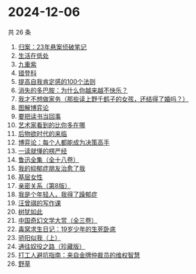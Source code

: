 # 2024-12-06

共 26 条

<!-- BEGIN WEREAD -->
<!-- 最后更新时间 2024-12-06 22:14:39 +0800 -->
1. [归案：23年悬案侦破笔记](https://weread.qq.com/web/bookDetail/bb032f20813ab9683g013c82)
1. [生活在低处](https://weread.qq.com/web/bookDetail/8f532800813ab96c5g0109f5)
1. [九重紫](https://weread.qq.com/web/bookDetail/96632d10577cfe966a6c42e)
1. [错登科](https://weread.qq.com/web/bookDetail/53332100813ab9612g015378)
1. [提高自我肯定感的100个法则](https://weread.qq.com/web/bookDetail/7b232300813ab9641g0174cf)
1. [消失的多巴胺：为什么你越来越不快乐？](https://weread.qq.com/web/bookDetail/de1326c0813ab9641g0144d7)
1. [我才不想做家务（那些读上野千鹤子的女孩，还结得了婚吗？）](https://weread.qq.com/web/bookDetail/800329f0813ab9643g0180bf)
1. [图解博弈论](https://weread.qq.com/web/bookDetail/09132dc0718f9709091a741)
1. [要把读书当回事](https://weread.qq.com/web/bookDetail/84332df0726cb9908433827)
1. [艺术家看到的比你多在哪](https://weread.qq.com/web/bookDetail/cc3321c0813ab9560g0146c1)
1. [后物欲时代的来临](https://weread.qq.com/web/bookDetail/1bb320f05cdab51bb976fed)
1. [博弈论：每个人都能成为决策高手](https://weread.qq.com/web/bookDetail/5d332c2072575dbf5d33fe2)
1. [一读就懂的楞严经](https://weread.qq.com/web/bookDetail/4bf32410813ab943bg014a4e)
1. [鲁迅全集（全十八卷）](https://weread.qq.com/web/bookDetail/801320b0717cc0898015b87)
1. [我的抑郁症朋友治愈了我](https://weread.qq.com/web/bookDetail/83032c30813ab95ffg015dfd)
1. [基层女性](https://weread.qq.com/web/bookDetail/d3c3209072646383d3ce031)
1. [亲密关系（第8版）](https://weread.qq.com/web/bookDetail/16832420813ab90f3g019f92)
1. [我是个年轻人，我得了躁郁症](https://weread.qq.com/web/bookDetail/58e324a0813ab9626g010237)
1. [汪曾祺的写作课](https://weread.qq.com/web/bookDetail/8f5320a07212b3c78f5fac4)
1. [树犹如此](https://weread.qq.com/web/bookDetail/cc532ba05e2d95cc51efb00)
1. [中国奇幻文学大赏（全三卷）](https://weread.qq.com/web/bookDetail/d1a3277071833467d1a06cc)
1. [毒窝求生日记：19岁少年的生死卧底](https://weread.qq.com/web/bookDetail/68132120813ab9665g015a70)
1. [骄阳似我（上）](https://weread.qq.com/web/bookDetail/e6c32e2053b775e6c22d6db)
1. [通往奴役之路（珍藏版）](https://weread.qq.com/web/bookDetail/1e532d205c69aa1e542b755)
1. [打工人避坑指南：来自金牌仲裁员的维权智慧](https://weread.qq.com/web/bookDetail/d0b32590813ab9600g014ac7)
1. [野草](https://weread.qq.com/web/bookDetail/97f32d50726a21f197f3642)
<!-- END WEREAD -->